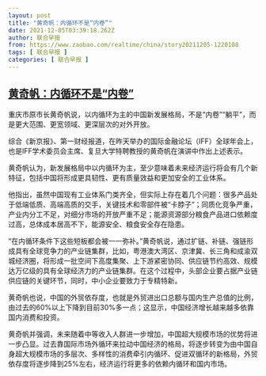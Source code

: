 ```yaml
---
layout: post
title: "黄奇帆：内循环不是“内卷”"
date: 2021-12-05T03:39:18.262Z
author: 联合早报
from: https://www.zaobao.com/realtime/china/story20211205-1220108
tags: [ 联合早报 ]
categories: [ 联合早报 ]
---
```

<!--1638697500000-->
[黄奇帆：内循环不是“内卷”](https://www.zaobao.com/realtime/china/story20211205-1220108)
------

<div>
<p>重庆市原市长黄奇帆说，以内循环为主的中国新发展格局，不是“内卷”“躺平”，而是更大范围、更宽领域、更深层次的对外开放。</p><p>综合《新京报》、第一财经报道，在昨天举办的国际金融论坛（IFF）全球年会上，也是IFF学术委员会主席、复旦大学特聘教授的黄奇帆在演讲中作出上述表示。</p><p>黄奇帆认为，新发展格局中以内循环为主，至少意味着未来经济运行将会有几个新特征，包括中国将形成更具韧性、更有质量效益和更加安全的工业体系。</p><section id="imu"><div id="dfp-ad-imu1">        </div></section><p>他指出，虽然中国现有工业体系门类齐全，但实际上存在着几个问题：很多产品处于低端低质、高端高质的交手，关键技术和零部件被“卡脖子”；同质化竞争严重，产业内分工不足，对细分市场的开放严重不足；能源资源部分粮食产品进口依赖度过高，总体成本居高不下，能源安全、粮食安全存在隐患。</p><p>“在内循环条件下这些短板都会被一一弥补。”黄奇帆说，通过扩链、补链、强链形成具有全球竞争力的产业链集群，比如，粤港澳大湾区、京津冀、长三角和成渝双城经济圈，将形成一批空间下高度集聚、上下游紧密协同、供应链节约高效、规模达万亿级的具有全球经济力的产业链集群。在这个过程中，头部企业要占据产业链供应链的关键环节，同时，中小企业要致力于专精特新。</p><p>黄奇帆也说，中国的外贸依存度，也就是外贸进出口总额与国内生产总值的比例，由过去的60%以上下降到目前30%多一点；这显示，中国经济增长越来越多依靠国内消费和投资。</p><div id="innity-in-post"></div><div id="dfp-ad-midarticlespecial">        </div><p>黄奇帆并强调，未来随着中等收入人群进一步增加，中国超大规模市场的优势将进一步凸显。过去靠国际市场外循环来拉动中国经济的格局，将逐步转变为由中国自身超大规模市场的多层次、多样性的消费牵引内循环、促进双循环的新格局，外贸依存度将逐步降到25%左右，经济运行将更多的依赖内循环和国内市场。</p><p>&nbsp;</p>      <div class="cx_paywall_placeholder" id="sph_cdp_40"></div>
</div>
